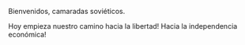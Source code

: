Bienvenidos, camaradas soviéticos.

Hoy empieza nuestro camino hacia la libertad! Hacia la independencia económica!
